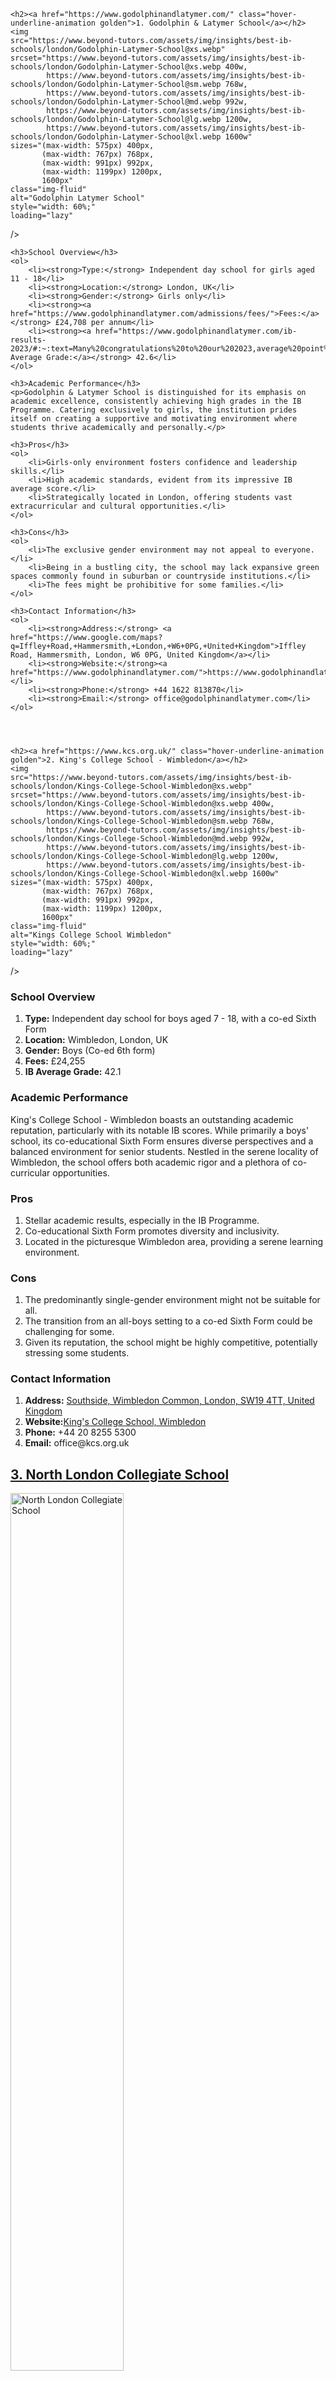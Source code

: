 <div class="container insight_article_style">

    <h2><a href="https://www.godolphinandlatymer.com/" class="hover-underline-animation golden">1. Godolphin & Latymer School</a></h2>
    <img
    src="https://www.beyond-tutors.com/assets/img/insights/best-ib-schools/london/Godolphin-Latymer-School@xs.webp"
    srcset="https://www.beyond-tutors.com/assets/img/insights/best-ib-schools/london/Godolphin-Latymer-School@xs.webp 400w,
            https://www.beyond-tutors.com/assets/img/insights/best-ib-schools/london/Godolphin-Latymer-School@sm.webp 768w,
            https://www.beyond-tutors.com/assets/img/insights/best-ib-schools/london/Godolphin-Latymer-School@md.webp 992w,
            https://www.beyond-tutors.com/assets/img/insights/best-ib-schools/london/Godolphin-Latymer-School@lg.webp 1200w,
            https://www.beyond-tutors.com/assets/img/insights/best-ib-schools/london/Godolphin-Latymer-School@xl.webp 1600w"
    sizes="(max-width: 575px) 400px,
           (max-width: 767px) 768px,
           (max-width: 991px) 992px,
           (max-width: 1199px) 1200px,
           1600px"
    class="img-fluid"
    alt="Godolphin Latymer School"
    style="width: 60%;"
    loading="lazy"
/>


    <h3>School Overview</h3>
    <ol>
        <li><strong>Type:</strong> Independent day school for girls aged 11 - 18</li>
        <li><strong>Location:</strong> London, UK</li>
        <li><strong>Gender:</strong> Girls only</li>
        <li><strong><a href="https://www.godolphinandlatymer.com/admissions/fees/">Fees:</a></strong> £24,708 per annum</li>
        <li><strong><a href="https://www.godolphinandlatymer.com/ib-results-2023/#:~:text=Many%20congratulations%20to%20our%202023,average%20point%20score%20of%2040.7.">IB Average Grade:</a></strong> 42.6</li>
    </ol>
    
    <h3>Academic Performance</h3>
    <p>Godolphin & Latymer School is distinguished for its emphasis on academic excellence, consistently achieving high grades in the IB Programme. Catering exclusively to girls, the institution prides itself on creating a supportive and motivating environment where students thrive academically and personally.</p>
    
    <h3>Pros</h3>
    <ol>
        <li>Girls-only environment fosters confidence and leadership skills.</li>
        <li>High academic standards, evident from its impressive IB average score.</li>
        <li>Strategically located in London, offering students vast extracurricular and cultural opportunities.</li>
    </ol>
    
    <h3>Cons</h3>
    <ol>
        <li>The exclusive gender environment may not appeal to everyone.</li>
        <li>Being in a bustling city, the school may lack expansive green spaces commonly found in suburban or countryside institutions.</li>
        <li>The fees might be prohibitive for some families.</li>
    </ol>
    
    <h3>Contact Information</h3>
    <ol>
        <li><strong>Address:</strong> <a href="https://www.google.com/maps?q=Iffley+Road,+Hammersmith,+London,+W6+0PG,+United+Kingdom">Iffley Road, Hammersmith, London, W6 0PG, United Kingdom</a></li>
        <li><strong>Website:</strong><a href="https://www.godolphinandlatymer.com/">https://www.godolphinandlatymer.com/</a></li>
        <li><strong>Phone:</strong> +44 1622 813870</li>
        <li><strong>Email:</strong> office@godolphinandlatymer.com</li>
    </ol>




    <h2><a href="https://www.kcs.org.uk/" class="hover-underline-animation golden">2. King's College School - Wimbledon</a></h2>
    <img
    src="https://www.beyond-tutors.com/assets/img/insights/best-ib-schools/london/Kings-College-School-Wimbledon@xs.webp"
    srcset="https://www.beyond-tutors.com/assets/img/insights/best-ib-schools/london/Kings-College-School-Wimbledon@xs.webp 400w,
            https://www.beyond-tutors.com/assets/img/insights/best-ib-schools/london/Kings-College-School-Wimbledon@sm.webp 768w,
            https://www.beyond-tutors.com/assets/img/insights/best-ib-schools/london/Kings-College-School-Wimbledon@md.webp 992w,
            https://www.beyond-tutors.com/assets/img/insights/best-ib-schools/london/Kings-College-School-Wimbledon@lg.webp 1200w,
            https://www.beyond-tutors.com/assets/img/insights/best-ib-schools/london/Kings-College-School-Wimbledon@xl.webp 1600w"
    sizes="(max-width: 575px) 400px,
           (max-width: 767px) 768px,
           (max-width: 991px) 992px,
           (max-width: 1199px) 1200px,
           1600px"
    class="img-fluid"
    alt="Kings College School Wimbledon"
    style="width: 60%;"
    loading="lazy"
/>


<h3>School Overview</h3>
<ol>
    <li><strong>Type:</strong> Independent day school for boys aged 7 - 18, with a co-ed Sixth Form</li>
    <li><strong>Location:</strong> Wimbledon, London, UK</li>
    <li><strong>Gender:</strong> Boys (Co-ed 6th form)</li>
    <li><strong><a href="https://www.kcs.org.uk/useful-information/fees"></a>Fees:</strong> £24,255</li>
    <li><strong><a href="https://www.kcs.org.uk/senior-school/news/class-of-2023-celebrate-outstanding-ib-diploma-results"></a>IB Average Grade:</strong> 42.1</li>
</ol>

<h3>Academic Performance</h3>
<p>King's College School - Wimbledon boasts an outstanding academic reputation, particularly with its notable IB scores. While primarily a boys' school, its co-educational Sixth Form ensures diverse perspectives and a balanced environment for senior students. Nestled in the serene locality of Wimbledon, the school offers both academic rigor and a plethora of co-curricular opportunities.</p>

<h3>Pros</h3>
<ol>
    <li>Stellar academic results, especially in the IB Programme.</li>
    <li>Co-educational Sixth Form promotes diversity and inclusivity.</li>
    <li>Located in the picturesque Wimbledon area, providing a serene learning environment.</li>
</ol>

<h3>Cons</h3>
<ol>
    <li>The predominantly single-gender environment might not be suitable for all.</li>
    <li>The transition from an all-boys setting to a co-ed Sixth Form could be challenging for some.</li>
    <li>Given its reputation, the school might be highly competitive, potentially stressing some students.</li>
</ol>

<h3>Contact Information</h3>
<ol>
    <li><strong>Address:</strong> <a href="https://www.google.com/maps?q=Southside,+Wimbledon+Common,+London,+SW19+4TT,+United+Kingdom">Southside, Wimbledon Common, London, SW19 4TT, United Kingdom</a></li>
    <li><strong>Website:</strong><a href="https://www.kcs.org.uk/">King's College School, Wimbledon</a></li>
    <li><strong>Phone:</strong> +44 20 8255 5300</li>
    <li><strong>Email:</strong> office@kcs.org.uk</li>
</ol>





<h2><a href="https://www.nlcs.org.uk/" class="hover-underline-animation golden">3. North London Collegiate School</a></h2>
<img
    src="https://www.beyond-tutors.com/assets/img/insights/best-ib-schools/london/North-London-Collegiate-School@xs.webp"
    srcset="https://www.beyond-tutors.com/assets/img/insights/best-ib-schools/london/North-London-Collegiate-School@xs.webp 400w,
            https://www.beyond-tutors.com/assets/img/insights/best-ib-schools/london/North-London-Collegiate-School@sm.webp 768w,
            https://www.beyond-tutors.com/assets/img/insights/best-ib-schools/london/North-London-Collegiate-School@md.webp 992w,
            https://www.beyond-tutors.com/assets/img/insights/best-ib-schools/london/North-London-Collegiate-School@lg.webp 1200w,
            https://www.beyond-tutors.com/assets/img/insights/best-ib-schools/london/North-London-Collegiate-School@xl.webp 1600w"
    sizes="(max-width: 575px) 400px,
           (max-width: 767px) 768px,
           (max-width: 991px) 992px,
           (max-width: 1199px) 1200px,
           1600px"
    class="img-fluid"
    alt="North London Collegiate School"
    style="width: 60%;"
    loading="lazy"
/>


<h3>School Overview</h3>
<ol>
    <li><strong>Type:</strong> Independent day school for girls aged 4 - 18</li>
    <li><strong>Location:</strong> Edgware, London, UK</li>
    <li><strong>Gender:</strong> Girls only</li>
    <li><strong><a href="https://www.nlcs.org.uk/admissions/fees/">Fees:</a></strong> £23,982</li>
    <li><strong><a href="https://www.nlcs.org.uk/about/results-destinations/#:~:text=We%20are%20delighted%20to%20announce,Diploma%20score%20of%2041.5%20points.">IB Average Grade:</a></strong> 40.7</li>
</ol>

<h3>Academic Performance</h3>
<p>North London Collegiate School, with its illustrious legacy, consistently upholds high academic standards, especially in the IB Programme. This all-girls school is located in Edgware, providing an environment of empowerment and academic excellence. With a rich history and commitment to nurturing young women, the school is a beacon of progressive education and leadership.</p>

<h3>Pros</h3>
<ol>
    <li>Remarkable academic track record with an emphasis on the IB Programme.</li>
    <li>All-girls environment that fosters confidence, empowerment, and leadership.</li>
    <li>Located away from the hustle and bustle of central London, ensuring a tranquil setting for learning.</li>
</ol>

<h3>Cons</h3>
<ol>
    <li>Single-gender education might not be the preference for every family or student.</li>
    <li>Given its academic reputation, the school environment might be highly competitive.</li>
    <li>Edgware location could be less accessible for families residing in central London.</li>
</ol>

<h3>Contact Information</h3>
<ol>
    <li><strong>Address:</strong> <a href="https://www.google.com/maps?q=Canons+Drive,+Edgware,+Middlesex,+HA8+7RJ">Canons Drive, Edgware, Middlesex, HA8 7RJ</a></li>
    <li><strong>Website:</strong><a href="https://www.nlcs.org.uk/">North London Collegiate School</a></li>
    <li><strong>Phone:</strong> 020 8952 0912</li>
    <li><strong>Email:</strong> office@nlcs.org.uk</li>
</ol>

    

<h2><a href="https://www.sevenoaksschool.org/" class="hover-underline-animation golden">4. Sevenoaks School</a></h2>
<img
    src="https://www.beyond-tutors.com/assets/img/insights/best-ib-schools/london/Sevenoaks-School@xs.webp"
    srcset="https://www.beyond-tutors.com/assets/img/insights/best-ib-schools/london/Sevenoaks-School@xs.webp 400w,
            https://www.beyond-tutors.com/assets/img/insights/best-ib-schools/london/Sevenoaks-School@sm.webp 768w,
            https://www.beyond-tutors.com/assets/img/insights/best-ib-schools/london/Sevenoaks-School@md.webp 992w,
            https://www.beyond-tutors.com/assets/img/insights/best-ib-schools/london/Sevenoaks-School@lg.webp 1200w,
            https://www.beyond-tutors.com/assets/img/insights/best-ib-schools/london/Sevenoaks-School@xl.webp 1600w"
    sizes="(max-width: 575px) 400px,
           (max-width: 767px) 768px,
           (max-width: 991px) 992px,
           (max-width: 1199px) 1200px,
           1600px"
    class="img-fluid"
    alt="Sevenoaks School"
    style="width: 60%;"
    loading="lazy"
/>


<h3>School Overview</h3>
<ol>
    <li><strong>Type:</strong> Independent school for students aged 11 - 18, both day and boarding</li>
    <li><strong>Location:</strong> Sevenoaks, Kent (Near London), UK</li>
    <li><strong>Gender:</strong> Co-ed</li>
    <li><strong><a href="https://www.sevenoaksschool.org/admissions/fees/overview/">Fees:</a></strong> £33,078 (Day), £50,757 (Boarding)</li>
    <li><strong><a href="https://www.sevenoaksschool.org/ib-results-2023/#:~:text=Together%2C%20our%20students%20achieved%20an,earning%2042%20points%20or%20more.">IB Average Grade:</a></strong> 40.3</li>
</ol>

<h3>Academic Performance</h3>
<p>Sevenoaks School, situated in the picturesque town of Sevenoaks in Kent, is renowned for its commitment to the IB Programme and its dedication to fostering a holistic learning environment. With both day and boarding options available, it offers flexibility to meet diverse family needs while ensuring a high standard of education.</p>

<h3>Pros</h3>
<ol>
    <li>Offers both day and boarding options, catering to a wide range of students' needs.</li>
    <li>High IB grade average showcases the school's commitment to academic excellence.</li>
    <li>Its location in Sevenoaks provides a serene learning environment away from the city's bustle.</li>
</ol>

<h3>Cons</h3>
<ol>
    <li>Higher fee structure might not be affordable for every family.</li>
    <li>The boarding environment might not be suitable for every student.</li>
    <li>Being situated in Kent, it might be a commute for those residing in central London.</li>
</ol>

<h3>Contact Information</h3>
<ol>
    <li><strong>Address:</strong> <a href="https://www.google.com/maps?q=Sevenoaks,+Kent,+TN13+1HU">Sevenoaks, Kent, TN13 1HU</a></li>
    <li><strong>Website:</strong> <a href="https://www.sevenoaksschool.org/">Sevenoaks School</a></li>
    <li><strong>Phone:</strong> +44 (0)1732 455133</li>
    <li><strong>Email:</strong> admin@sevenoaksschool.org</li>
</ol>




<h2><a href="https://www.whitgift.co.uk/" class="hover-underline-animation golden">5. Whitgift School</a></h2>
<img
    src="https://www.beyond-tutors.com/assets/img/insights/best-ib-schools/london/Whitgift-School@xs.webp"
    srcset="https://www.beyond-tutors.com/assets/img/insights/best-ib-schools/london/Whitgift-School@xs.webp 400w,
            https://www.beyond-tutors.com/assets/img/insights/best-ib-schools/london/Whitgift-School@sm.webp 768w,
            https://www.beyond-tutors.com/assets/img/insights/best-ib-schools/london/Whitgift-School@md.webp 992w,
            https://www.beyond-tutors.com/assets/img/insights/best-ib-schools/london/Whitgift-School@lg.webp 1200w,
            https://www.beyond-tutors.com/assets/img/insights/best-ib-schools/london/Whitgift-School@xl.webp 1600w"
    sizes="(max-width: 575px) 400px,
           (max-width: 767px) 768px,
           (max-width: 991px) 992px,
           (max-width: 1199px) 1200px,
           1600px"
    class="img-fluid"
    alt="Whitgift School"
    style="width: 60%;"
    loading="lazy"
/>


<h3>School Overview</h3>
<ol>
    <li><strong>Type:</strong> Independent school for boys aged 10 - 18, both day and boarding</li>
    <li><strong>Location:</strong> Croydon, London, UK</li>
    <li><strong>Gender:</strong> Boys only</li>
    <li><strong><a href="https://www.whitgift.co.uk/admissions/fees">Fees:</a></strong> £24,462 (Day), £47,991 (Boarding)</li>
    <li><strong><a href="https://www.whitgift.co.uk/academic/exam-results">IB Average Grade:</a></strong> 40.2</li>
</ol>

<h3>Academic Performance</h3>
<p>Whitgift School, located in Croydon, London, stands out as a leading educational institution dedicated to boys' education. Renowned for its excellent academic achievements, especially in the IB Programme, the school offers both day and boarding facilities to cater to a variety of student needs.</p>

<h3>Pros</h3>
<ol>
    <li>Offers specialized education tailored to boys, focusing on their unique learning needs.</li>
    <li>High IB grade average reflects the rigorous academic standards maintained by the school.</li>
    <li>Boarding facility provides an immersive learning environment for students from diverse backgrounds.</li>
</ol>

<h3>Cons</h3>
<ol>
    <li>Being an all-boys school, it may not cater to families seeking co-educational environments.</li>
    <li>Boarding environment might not be the best fit for every student.</li>
    <li>The school's location in Croydon may require a longer commute for some students.</li>
</ol>

<h3>Contact Information</h3>
<ol>
    <li><strong>Address:</strong> <a href="https://www.google.com/maps?q=Whitgift+School,+Haling+Park+Road,+South+Croydon,+Surrey,+CR2+6YT">Whitgift School, Haling Park Road, South Croydon, Surrey, CR2 6YT</a></li>
    <li><strong>Website:</strong> <a href="https://www.whitgift.co.uk/">Whitgift School</a></li>
    <li><strong>Phone:</strong> +44 (0) 208 688 9222</li>
    <li><strong>Email:</strong> wavpa@whitgift.co.uk</li>
</ol>



<h2><a href="https://www.marymountlondon.com/" class="hover-underline-animation golden">6. Marymount International School London</a></h2>
<img
    src="https://www.beyond-tutors.com/assets/img/insights/best-ib-schools/london/Marymount-International-School-London@xs.webp"
    srcset="https://www.beyond-tutors.com/assets/img/insights/best-ib-schools/london/Marymount-International-School-London@xs.webp 400w,
            https://www.beyond-tutors.com/assets/img/insights/best-ib-schools/london/Marymount-International-School-London@sm.webp 768w,
            https://www.beyond-tutors.com/assets/img/insights/best-ib-schools/london/Marymount-International-School-London@md.webp 992w,
            https://www.beyond-tutors.com/assets/img/insights/best-ib-schools/london/Marymount-International-School-London@lg.webp 1200w,
            https://www.beyond-tutors.com/assets/img/insights/best-ib-schools/london/Marymount-International-School-London@xl.webp 1600w"
    sizes="(max-width: 575px) 400px,
           (max-width: 767px) 768px,
           (max-width: 991px) 992px,
           (max-width: 1199px) 1200px,
           1600px"
    class="img-fluid"
    alt="Marymount International School London"
    style="width: 60%;"
    loading="lazy"
/>


<h3>School Overview</h3>
<ol>
    <li><strong>Type:</strong> Independent school for girls aged 11 - 18, both day and boarding</li>
    <li><strong>Location:</strong> Kingston upon Thames, London, UK</li>
    <li><strong>Gender:</strong> Girls only</li>
    <li><strong><a href="https://www.marymountlondon.com/fees/">Fees:</a></strong> £25,320 (Day), £48,760 (Boarding)</li>
    <li><strong><a href="https://www.marymountlondon.com/statistics/#:~:text=Average%20score%3A%2036%20points&text=Globally%2C%20this%20score%20is%20generally,taking%20the%20IB%20Diploma%20exam.">IB Average Grade:</a></strong> 36.7</li>
</ol>

<h3>Academic Performance</h3>
<p>Marymount International School London, nestled in Kingston upon Thames, is known for its emphasis on empowering young women through holistic education. Catering exclusively to girls, the school has a rich legacy of providing an environment that fosters academic excellence, especially in the IB Programme, while emphasizing personal growth and development.</p>

<h3>Pros</h3>
<ol>
    <li>Specialized education for girls, aiming at nurturing confident and empowered young women.</li>
    <li>Offers both day and boarding options to accommodate a range of student needs.</li>
    <li>A multicultural environment that nurtures global awareness and international mindedness.</li>
</ol>

<h3>Cons</h3>
<ol>
    <li>Being a girls-only school, it may not cater to families seeking co-educational experiences.</li>
    <li>The school's emphasis on holistic development might not resonate with those seeking a solely academic focus.</li>
    <li>Boarding might not be a suitable choice for every student.</li>
</ol>

<h3>Contact Information</h3>
<ol>
    <li><strong>Address:</strong> <a href="https://www.google.com/maps?q=George+Rd,+Surrey+KT2+7PE,+United+Kingdom">George Rd, Surrey KT2 7PE, United Kingdom</a></li>
    <li><strong>Website:</strong> <a href="https://www.marymountlondon.com/">Marymount International School London</a></li>
    <li><strong>Phone:</strong> +442089490571</li>
    <li><strong>Email:</strong> reception@marymountlondon.com</li>
</ol>





<h2><a href="https://www.southbank.org/" class="hover-underline-animation golden">7. Southbank International School - Westminster</a></h2>
<img
    src="https://www.beyond-tutors.com/assets/img/insights/best-ib-schools/london/Southbank-International-School-Westminster@xs.webp"
    srcset="https://www.beyond-tutors.com/assets/img/insights/best-ib-schools/london/Southbank-International-School-Westminster@xs.webp 400w,
            https://www.beyond-tutors.com/assets/img/insights/best-ib-schools/london/Southbank-International-School-Westminster@sm.webp 768w,
            https://www.beyond-tutors.com/assets/img/insights/best-ib-schools/london/Southbank-International-School-Westminster@md.webp 992w,
            https://www.beyond-tutors.com/assets/img/insights/best-ib-schools/london/Southbank-International-School-Westminster@lg.webp 1200w,
            https://www.beyond-tutors.com/assets/img/insights/best-ib-schools/london/Southbank-International-School-Westminster@xl.webp 1600w"
    sizes="(max-width: 575px) 400px,
           (max-width: 767px) 768px,
           (max-width: 991px) 992px,
           (max-width: 1199px) 1200px,
           1600px"
    class="img-fluid"
    alt="Southbank International School Westminster"
    style="width: 60%;"
    loading="lazy"
/>



<h3>School Overview</h3>
<ol>
    <li><strong>Type:</strong> Independent day school for students aged 3 - 18</li>
    <li><strong>Location:</strong> Westminster, London, UK</li>
    <li><strong>Gender:</strong> Co-ed</li>
    <li><strong><a href="https://www.southbank.org/fees/"></a>Fees:</strong> £30,555 (Day school, no boarding fees)</li>
    <li><strong><a href="https://www.southbank.org/academic-excellence/">IB Average Grade:</a></strong> 36.0</li>
</ol>

<h3>Academic Performance</h3>
<p>Southbank International School, positioned in the heart of Westminster, is dedicated to nurturing intellectual curiosity, critical thinking, and global awareness among its students. Offering the International Baccalaureate (IB) Diploma Programme, the school emphasizes a comprehensive education that prepares students for the rapidly evolving global landscape. With its central London location, students also benefit from the vibrant cultural experiences the city offers.</p>

<h3>Pros</h3>
<ol>
    <li>Centrally located, providing students with unparalleled access to London's cultural and educational resources.</li>
    <li>Offers the renowned IB Diploma Programme, emphasizing a global perspective.</li>
    <li>Embraces a multicultural environment, fostering diversity and inclusion.</li>
</ol>

<h3>Cons</h3>
<ol>
    <li>The bustling city location might be overwhelming for some students.</li>
    <li>Higher fees compared to some other institutions might be a concern for certain families.</li>
    <li>The urban setting might not provide the traditional campus feel some families might be looking for.</li>
</ol>

<h3>Contact Information</h3>
<ol>
    <li><strong>Address:</strong> <a href="https://www.google.com/maps?q=17+Conway+Street+site,+W1T+6BN+and+our+new+Cleveland+Street+site,+NW1+3AU">17 Conway Street site, W1T 6BN and our new Cleveland Street site, NW1 3AU</a></li>
    <li><strong>Website:</strong> <a href="https://www.southbank.org/">Southbank International School</a></li>
    <li><strong>Phone:</strong> +44 (0)20 7243 3803</li>
    <li><strong>Email:</strong> admissions@southbank.org</li>
</ol>




<h2><a href="https://www.isllondon.org/" class="hover-underline-animation golden">8. International School of London, London</a></h2>
<img
    src="https://www.beyond-tutors.com/assets/img/insights/best-ib-schools/london/International-School-of-London@xs.webp"
    srcset="https://www.beyond-tutors.com/assets/img/insights/best-ib-schools/london/International-School-of-London@xs.webp 400w,
            https://www.beyond-tutors.com/assets/img/insights/best-ib-schools/london/International-School-of-London@sm.webp 768w,
            https://www.beyond-tutors.com/assets/img/insights/best-ib-schools/london/International-School-of-London@md.webp 992w,
            https://www.beyond-tutors.com/assets/img/insights/best-ib-schools/london/International-School-of-London@lg.webp 1200w,
            https://www.beyond-tutors.com/assets/img/insights/best-ib-schools/london/International-School-of-London@xl.webp 1600w"
    sizes="(max-width: 575px) 400px,
           (max-width: 767px) 768px,
           (max-width: 991px) 992px,
           (max-width: 1199px) 1200px,
           1600px"
    class="img-fluid"
    alt="International School of London"
    style="width: 60%;"
    loading="lazy"
/>


<h3>School Overview</h3>
<ol>
    <li><strong>Type:</strong> Independent day school for students aged 3 - 18</li>
    <li><strong>Location:</strong> Chiswick, London, UK</li>
    <li><strong>Gender:</strong> Co-ed</li>
    <li><strong><a href="https://www.icschool.co.uk/admissions/school-fees">Fees:</a></strong> £28,500 (Day school, no boarding fees)</li>
    <li><strong><a href="https://www.isllondon.org/diploma">IB Average Grade:</a></strong> 34.0</li>
</ol>

<h3>Academic Performance</h3>
<p>The International School of London (ISL) in Chiswick prides itself on delivering a well-rounded education through the International Baccalaureate (IB) Diploma Programme. With a focus on intellectual curiosity, critical thinking, and global awareness, ISL ensures that students are ready to become active participants in our interconnected world. The school's ethos champions the development of global-minded individuals who are ready to make a positive difference.</p>

<h3>Pros</h3>
<ol>
    <li>Strong commitment to the IB Diploma Programme, emphasizing holistic education.</li>
    <li>Located in the picturesque Chiswick area, providing a serene learning environment.</li>
    <li>Promotes global understanding, encouraging students to embrace diverse perspectives.</li>
</ol>

<h3>Cons</h3>
<ol>
    <li>The IB curriculum might be demanding for some students, especially those unfamiliar with it.</li>
    <li>High fees can be a limiting factor for some families.</li>
    <li>Being solely a day school, it might not cater to families looking for boarding facilities.</li>
</ol>

<h3>Contact Information</h3>
<ol>
    <li><strong>Address:</strong> <a href="https://www.google.com/maps?q=15+Gunnersbury+Avenue,+London,+W5+3XD">15 Gunnersbury Avenue, London, W5 3XD</a></li>
    <li><strong>Website:</strong> <a href="https://www.isllondon.org/">International School of London</a></li>
    <li><strong>Phone:</strong> +44 (0)208 992 5823</li>
    <li><strong>Email:</strong> mail@isllondon.org</li>
</ol>


<h2><a href="https://www.fulham.school/" class="hover-underline-animation golden">9. Fulham School</a></h2>
<img
    src="https://www.beyond-tutors.com/assets/img/insights/best-ib-schools/london/Fulham-School@xs.webp"
    srcset="https://www.beyond-tutors.com/assets/img/insights/best-ib-schools/london/Fulham-School@xs.webp 400w,
            https://www.beyond-tutors.com/assets/img/insights/best-ib-schools/london/Fulham-School@sm.webp 768w,
            https://www.beyond-tutors.com/assets/img/insights/best-ib-schools/london/Fulham-School@md.webp 992w,
            https://www.beyond-tutors.com/assets/img/insights/best-ib-schools/london/Fulham-School@lg.webp 1200w,
            https://www.beyond-tutors.com/assets/img/insights/best-ib-schools/london/Fulham-School@xl.webp 1600w"
    sizes="(max-width: 575px) 400px,
           (max-width: 767px) 768px,
           (max-width: 991px) 992px,
           (max-width: 1199px) 1200px,
           1600px"
    class="img-fluid"
    alt="Fulham School"
    style="width: 60%;"
    loading="lazy"
/>


<h3>School Overview</h3>
<ol>
    <li><strong>Type:</strong> Independent day school for students aged 4 - 18</li>
    <li><strong>Location:</strong> Fulham, London, UK</li>
    <li><strong>Gender:</strong> Co-ed</li>
    <li><strong><a href="https://www.fulham.school/admissions/fees">Fees:</a></strong> £22,000 (Day school, no boarding fees)</li>
    <li><strong><a href="https://fulhamboysschool.org/curriculum/exam-results/">IB Average Grade:</a></strong> [To be researched]</li>
</ol>

<h3>Academic Performance</h3>
<p>Located in the heart of Fulham, the Fulham School is dedicated to providing a nurturing and challenging academic environment. Offering the esteemed IB Diploma Programme, the school is committed to the holistic development of students, emphasizing both intellectual and personal growth. With a keen focus on fostering intellectual curiosity, critical thinking, and global awareness, Fulham School prepares its students to be informed and compassionate leaders of tomorrow.</p>

<h3>Pros</h3>
<ol>
    <li>Central location in Fulham offers ease of accessibility and cultural exposure.</li>
    <li>Strong focus on a balanced curriculum that caters to individual student needs.</li>
    <li>Emphasizes holistic student development beyond just academics.</li>
</ol>

<h3>Cons</h3>
<ol>
    <li>Being situated in the city might mean limited outdoor spaces compared to suburban schools.</li>
    <li>IB Diploma Programme can be rigorous and demanding for some students.</li>
    <li>Being solely a day school, it may not be suitable for families looking for boarding options.</li>
</ol>

<h3>Contact Information</h3>
<ol>
    <li><strong>Address:</strong> <a href="https://www.google.com/maps?q=1-3+Chesilton+Road,+London,+SW6+5AA">1-3 Chesilton Road, London, SW6 5AA</a></li>
    <li><strong>Website:</strong> <a href="https://www.fulham.school/">Fulham School</a></li>
    <li><strong>Phone:</strong> +44 20 8154 6751</li>
</ol>




<h2><a href="https://www.tasisengland.org/" class="hover-underline-animation golden">10. TASIS The American School in England</a></h2>

<img
    src="https://www.beyond-tutors.com/assets/img/insights/best-ib-schools/london/TASIS-The-American-School-in-England@xs.webp"
    srcset="https://www.beyond-tutors.com/assets/img/insights/best-ib-schools/london/TASIS-The-American-School-in-England@xs.webp 400w,
            https://www.beyond-tutors.com/assets/img/insights/best-ib-schools/london/TASIS-The-American-School-in-England@sm.webp 768w,
            https://www.beyond-tutors.com/assets/img/insights/best-ib-schools/london/TASIS-The-American-School-in-England@md.webp 992w,
            https://www.beyond-tutors.com/assets/img/insights/best-ib-schools/london/TASIS-The-American-School-in-England@lg.webp 1200w,
            https://www.beyond-tutors.com/assets/img/insights/best-ib-schools/london/TASIS-The-American-School-in-England@xl.webp 1600w"
    sizes="(max-width: 575px) 400px,
           (max-width: 767px) 768px,
           (max-width: 991px) 992px,
           (max-width: 1199px) 1200px,
           1600px"
    class="img-fluid"
    alt="TASIS The American School in England"
    style="width: 60%;"
    loading="lazy"
/>


<h3>School Overview</h3>
<ol>
    <li><strong>Type:</strong> Independent school for students aged 3 - 18, both day and boarding</li>
    <li><strong>Location:</strong> Thorpe, Surrey (Near London), UK</li>
    <li><strong>Gender:</strong> Co-ed</li>
    <li><strong>Termly Fees:</strong> £29,750 (Day), £47,300 (Boarding)</li>
    <li><strong>IB Average Grade:</strong> [To be researched]</li>
</ol>

<h3>Academic Performance</h3>
<p>TASIS The American School in England, nestled in the serene landscapes of Surrey near London, combines the best of American and international education standards. With its commitment to the IB Diploma Programme, the school prioritizes a globally-informed curriculum that challenges students to become world citizens. Renowned for its rich history and a diverse student body, TASIS creates an environment where cultural understanding and academic excellence go hand in hand.</p>

<h3>Pros</h3>
<ol>
    <li>Offers both American and IB curricula, providing a comprehensive education.</li>
    <li>Beautiful campus in Surrey offers students a conducive learning environment.</li>
    <li>Diverse student body enriches the learning experience through cultural exchange.</li>
</ol>

<h3>Cons</h3>
<ol>
    <li>The location, while scenic, might be less accessible for some families living in central London.</li>
    <li>Being a school that caters to both day and boarding students, there might be differences in experiences.</li>
    <li>Blending multiple curricula can sometimes be challenging for students to navigate.</li>
</ol>

<h3>Contact Information</h3>
<ol>
    <li><strong>Address:</strong> <a href="https://www.google.com/maps?q=Coldharbour+Lane,+Thorpe,+Surrey,+TW20+8TE,+England">Coldharbour Lane, Thorpe, Surrey, TW20 8TE, England</a></li>
    <li><strong>Website:</strong> <a href="https://www.tasisengland.org/">TASIS The American School in England</a></li>
    <li><strong>Phone:</strong> +44 1932 565 252</li>
</ol>




<h2><a href="https://www.acs-schools.com/hillingdon" class="hover-underline-animation golden">11. ACS Hillingdon International School</a></h2>
<img
    src="https://www.beyond-tutors.com/assets/img/insights/best-ib-schools/london/ACS-Hillingdon-International-School@xs.webp"
    srcset="https://www.beyond-tutors.com/assets/img/insights/best-ib-schools/london/ACS-Hillingdon-International-School@xs.webp 400w,
            https://www.beyond-tutors.com/assets/img/insights/best-ib-schools/london/ACS-Hillingdon-International-School@sm.webp 768w,
            https://www.beyond-tutors.com/assets/img/insights/best-ib-schools/london/ACS-Hillingdon-International-School@md.webp 992w,
            https://www.beyond-tutors.com/assets/img/insights/best-ib-schools/london/ACS-Hillingdon-International-School@lg.webp 1200w,
            https://www.beyond-tutors.com/assets/img/insights/best-ib-schools/london/ACS-Hillingdon-International-School@xl.webp 1600w"
    sizes="(max-width: 575px) 400px,
           (max-width: 767px) 768px,
           (max-width: 991px) 992px,
           (max-width: 1199px) 1200px,
           1600px"
    class="img-fluid"
    alt="ACS Hillingdon International School"
    style="width: 60%;"
    loading="lazy"
/>

<h3>School Overview</h3>
<ol>
    <li><strong>Type:</strong> Day</li>
    <li><strong>Location:</strong> Hillingdon Court, 108 Vine Lane, Hillingdon, UB10 0BE</li>
    <li><strong>Gender:</strong> Coeducational</li>
    <li><strong><a href="https://www.acs-schools.com/hillingdon/admissions/fees">Fees:</a></strong> £5,845 to £13,405 per term</li>
    <li><strong><a href="https://www.acs-schools.com/hillingdon/acs-hillingdon-student-achieves-top-score-ib-results">IB Average Grade:</a></strong> 36.0</li>
</ol>

<h3>Academic Performance</h3>
<p>ACS Hillingdon International School offers a comprehensive educational program for students, creating a diverse and inclusive environment that fosters holistic development. The school boasts of its commitment to academic excellence, with a focus on preparing students for global challenges.</p>

<h3>Pros</h3>
<ol>
    <li>Strategic location in Hillingdon, providing easy access for local and international families.</li>
    <li>Diverse student body fostering a multicultural and inclusive environment.</li>
    <li>Flexible fee structure catering to a range of families.</li>
</ol>

<h3>Cons</h3>
<ol>
    <li>Being a day-only school, boarding options are not available for international students.</li>
    <li>While fees are flexible, they may still be on the higher side for some families.</li>
</ol>

<h3>Contact Information</h3>
<ol>
    <li><strong>Address:</strong> <a href="https://www.google.com/maps?q=Hillingdon+Court,+108+Vine+Lane,+Hillingdon,+UB10+0BE">Hillingdon Court, 108 Vine Lane, Hillingdon, UB10 0BE</a></li>
    <li><strong>Website:</strong> <a href="https://www.acs-schools.com/hillingdon">ACS Hillingdon International School</a></li>
    <li><strong>Phone:</strong> +44 (0)1895 259771</li>
    <li><strong>Email:</strong> <a href="mailto:enquiriesHillingdon@acs-schools.com">enquiriesHillingdon@acs-schools.com</a></li>
</ol>





<h2><a href="https://www.dwightlondon.org" class="hover-underline-animation golden">12. Dwight School London</a></h2>
<img
    src="https://www.beyond-tutors.com/assets/img/insights/best-ib-schools/london/Dwight-School-London@xs.webp"
    srcset="https://www.beyond-tutors.com/assets/img/insights/best-ib-schools/london/Dwight-School-London@xs.webp 400w,
            https://www.beyond-tutors.com/assets/img/insights/best-ib-schools/london/Dwight-School-London@sm.webp 768w,
            https://www.beyond-tutors.com/assets/img/insights/best-ib-schools/london/Dwight-School-London@md.webp 992w,
            https://www.beyond-tutors.com/assets/img/insights/best-ib-schools/london/Dwight-School-London@lg.webp 1200w,
            https://www.beyond-tutors.com/assets/img/insights/best-ib-schools/london/Dwight-School-London@xl.webp 1600w"
    sizes="(max-width: 575px) 400px,
           (max-width: 767px) 768px,
           (max-width: 991px) 992px,
           (max-width: 1199px) 1200px,
           1600px"
    class="img-fluid"
    alt="Dwight School London"
    style="width: 60%;"
    loading="lazy"
/>

<h3>School Overview</h3>
<ol>
    <li><strong>Type:</strong> Day</li>
    <li><strong>Location:</strong> 6 Friern Barnet Lane, Barnet, N11 3LX</li>
    <li><strong>Gender:</strong> Coeducational</li>
    <li><strong><a href="https://www.dwightlondon.org/admissions/tuition-fees">Fees:</a></strong> £1,388 to £9,100 per term</li>
    <li><strong><a href="https://www.dwightlondon.org/dwight-difference/graduate-destinations">IB Average Grade:</a></strong> 36.0</li>
</ol>

<h3>Academic Performance</h3>
<p>Dwight School London is a leading 2 to 18 international school in the UK, providing an inclusive and enriching educational experience for its students. Committed to the International Baccalaureate curriculum, Dwight ensures a well-rounded education that caters to every student's individual needs. With sister schools in various global locations and an online platform, Dwight boasts of a truly international ethos.</p>

<h3>Pros</h3>
<ol>
    <li>Complete International Baccalaureate curriculum for comprehensive education.</li>
    <li>Global presence with sister schools in Manhattan, Dubai, China, South Korea, and an online school.</li>
    <li>Small class sizes for focused learning and personal attention.</li>
</ol>

<h3>Cons</h3>
<ol>
    <li>Open enrolment might not be preferable for those seeking selective schools.</li>
    <li>Being a day-only school, international students might need alternative boarding options.</li>
</ol>

<h3>Contact Information</h3>
<ol>
    <li><strong>Address:</strong> <a href="https://www.google.com/maps?q=6+Friern+Barnet+Lane,+Barnet,+N11+3LX">6 Friern Barnet Lane, Barnet, N11 3LX</a></li>
    <li><strong>Website:</strong> <a href="https://www.dwightlondon.org">Dwight School London</a></li>
    <li><strong>Phone:</strong> +44 (0)20 8920 0600</li>
    <li><strong>Email:</strong> <a href="mailto:usoffice@dwightlondon.org">usoffice@dwightlondon.org</a></li>
</ol>





<h2><a href="https://halcyonschool.com/" class="hover-underline-animation golden">13. Halcyon London International School</a></h2>
<img
    src="https://www.beyond-tutors.com/assets/img/insights/best-ib-schools/london/Halcyon-London-International-School@xs.webp"
    srcset="https://www.beyond-tutors.com/assets/img/insights/best-ib-schools/london/Halcyon-London-International-School@xs.webp 400w,
            https://www.beyond-tutors.com/assets/img/insights/best-ib-schools/london/Halcyon-London-International-School@sm.webp 768w,
            https://www.beyond-tutors.com/assets/img/insights/best-ib-schools/london/Halcyon-London-International-School@md.webp 992w,
            https://www.beyond-tutors.com/assets/img/insights/best-ib-schools/london/Halcyon-London-International-School@lg.webp 1200w,
            https://www.beyond-tutors.com/assets/img/insights/best-ib-schools/london/Halcyon-London-International-School@xl.webp 1600w"
    sizes="(max-width: 575px) 400px,
           (max-width: 767px) 768px,
           (max-width: 991px) 992px,
           (max-width: 1199px) 1200px,
           1600px"
    class="img-fluid"
    alt="Halcyon London International School"
    style="width: 60%;"
    loading="lazy"
/>


<h3>School Overview</h3>
<ol>
    <li><strong>Type:</strong> Day</li>
    <li><strong>Location:</strong> 33 Seymour Place, London W1H 5AU</li>
    <li><strong>Gender:</strong> Coeducational</li>
    <li><strong><a href="https://halcyonschool.com/admissions/fees/">Fees:</a></strong> £30,654 per annum</li>
    <li><strong><a href="https://halcyonschool.com/universities/">IB Average Grade:</a></strong> 35.0</li>
</ol>

<h3>Academic Performance</h3>
<p>Halcyon London International School provides an environment of excellence in learning with a progressive approach. This modern school has an emphasis on international-mindedness, fostering a diverse and inclusive community of learners. The school's commitment to using innovative approaches to teaching and learning ensures students are well-prepared for the challenges of the 21st century.</p>

<h3>Pros</h3>
<ol>
    <li>Forward-thinking approach to education.</li>
    <li>Diverse student body representing numerous nationalities.</li>
    <li>Central London location offering numerous opportunities for enrichment outside the classroom.</li>
</ol>

<h3>Cons</h3>
<ol>
    <li>Fees may be on the higher side for some families.</li>
    <li>Limited sports facilities due to central London location.</li>
    <li>Being a day-only school, international students might need alternative boarding options.</li>
</ol>

<h3>Contact Information</h3>
<ol>
    <li><strong>Address:</strong> <a href="https://www.google.com/maps?q=33+Seymour+Place,+London+W1H+5AU">33 Seymour Place, London W1H 5AU</a></li>
    <li><strong>Website:</strong> <a href="https://halcyonschool.com/">Halcyon London International School</a></li>
    <li><strong>Phone:</strong> +44 (0)20 7258 1169</li>
    <li><strong>Email:</strong> <a href="mailto:join@halcyonschool.com">join@halcyonschool.com</a></li>
</ol>



<h2><a href="https://www.southbank.org/hampstead/" class="hover-underline-animation golden">14. Southbank International School - Hampstead</a></h2>
<img
    src="https://www.beyond-tutors.com/assets/img/insights/best-ib-schools/london/Southbank-International-School-Hampstead@xs.webp"
    srcset="https://www.beyond-tutors.com/assets/img/insights/best-ib-schools/london/Southbank-International-School-Hampstead@xs.webp 400w,
            https://www.beyond-tutors.com/assets/img/insights/best-ib-schools/london/Southbank-International-School-Hampstead@sm.webp 768w,
            https://www.beyond-tutors.com/assets/img/insights/best-ib-schools/london/Southbank-International-School-Hampstead@md.webp 992w,
            https://www.beyond-tutors.com/assets/img/insights/best-ib-schools/london/Southbank-International-School-Hampstead@lg.webp 1200w,
            https://www.beyond-tutors.com/assets/img/insights/best-ib-schools/london/Southbank-International-School-Hampstead@xl.webp 1600w"
    sizes="(max-width: 575px) 400px,
           (max-width: 767px) 768px,
           (max-width: 991px) 992px,
           (max-width: 1199px) 1200px,
           1600px"
    class="img-fluid"
    alt="Southbank International School Hampstead"
    style="width: 60%;"
    loading="lazy"
/>


<h3>School Overview</h3>
<ol>
    <li><strong>Type:</strong> Day</li>
    <li><strong>Location:</strong> 16 Netherhall Gardens, Hampstead, London NW3 5TH</li>
    <li><strong>Gender:</strong> Coeducational</li>
    <li><strong><a href="https://www.southbank.org/fees/">Fees:</a></strong> £6,410 to £9,700 per term</li>
    <li><strong><a href="https://www.southbank.org/academic-excellence/">IB Average Grade:</a></strong> 36.0</li>
</ol>

<h3>Academic Performance</h3>
<p>Southbank International School in Hampstead is a reputable institution known for its world-class education and diverse student community. With its focus on an international curriculum, students are equipped with a global perspective, fostering understanding and appreciation of different cultures and backgrounds.</p>

<h3>Pros</h3>
<ol>
    <li>Diverse and multicultural student body.</li>
    <li>Located in the heart of Hampstead, offering a vibrant and enriching environment.</li>
    <li>Focus on holistic education, nurturing both academic and personal development.</li>
</ol>

<h3>Cons</h3>
<ol>
    <li>Fees might be considered steep for some families.</li>
    <li>Being a day school, it may not be suitable for students seeking boarding facilities.</li>
    <li>The school's emphasis on an international curriculum might not resonate with those seeking a traditional British education.</li>
</ol>

<h3>Contact Information</h3>
<ol>
    <li><strong>Address:</strong> <a href="https://www.google.com/maps?q=16+Netherhall+Gardens,+Hampstead,+London+NW3+5TH">16 Netherhall Gardens, Hampstead, London NW3 5TH</a></li>
    <li><strong>Website:</strong> <a href="https://www.southbank.org/hampstead/">Southbank International School - Hampstead</a></li>
    <li><strong>Phone:</strong> +44 (0)20 7431 1200</li>
    <li><strong>Email:</strong> <a href="mailto:Hampstead@southbank.org">Hampstead@southbank.org</a></li>
</ol>




<h2><a href="http://www.collingham.co.uk/" class="hover-underline-animation golden">15. Collingham Independent College</a></h2>

<h3>School Overview</h3>
<ol>
    <li><strong>Type:</strong> Day</li>
    <li><strong>Location:</strong> 23 Collingham Gardens, London, SW5 0HL</li>
    <li><strong>Gender:</strong> Coeducational</li>
    <li><strong><a href="https://www.collingham.co.uk/fees-and-admissions-policy.aspx">Fees:</a></strong> £1,800 to £9,010 per term</li>
    <li><strong>IB Average Grade:</strong> 34.0</li>
</ol>

<h3>Academic Performance</h3>
<p>Collingham Independent College in London offers a vibrant and dynamic environment that encourages academic excellence and personal growth. Its diverse curriculum and dedicated staff are committed to ensuring every student achieves their full potential.</p>

<h3>Pros</h3>
<ol>
    <li>Located in a prime area of London, providing students with a stimulating environment.</li>
    <li>Offers a broad and balanced curriculum tailored to meet individual needs.</li>
    <li>Dedicated faculty who foster an environment of academic rigor and support.</li>
</ol>

<h3>Cons</h3>
<ol>
    <li>Being a day school, it may not cater to students looking for boarding facilities.</li>
    <li>Fees can be a consideration for some families given the range.</li>
    <li>The school may not provide the same breadth of extracurricular activities as larger institutions.</li>
</ol>

<h3>Contact Information</h3>
<ol>
    <li><strong>Address:</strong> <a href="https://www.google.com/maps?q=23+Collingham+Gardens,+London,+SW5+0HL">23 Collingham Gardens, London, SW5 0HL</a></li>
    <li><strong>Website:</strong> <a href="http://www.collingham.co.uk/">Collingham Independent College</a></li>
    <li><strong>Phone:</strong> +44 (0)20 7244 7414</li>
    <li><strong>Email:</strong> <a href="mailto:london@collingham.co.uk">london@collingham.co.uk</a></li>
</ol>


<h2><a href="https://www.dldcollege.co.uk" class="hover-underline-animation golden">16. DLD College London</a></h2>
<img
    src="https://www.beyond-tutors.com/assets/img/insights/best-ib-schools/london/DLD-College-London@xs.webp"
    srcset="https://www.beyond-tutors.com/assets/img/insights/best-ib-schools/london/DLD-College-London@xs.webp 400w,
            https://www.beyond-tutors.com/assets/img/insights/best-ib-schools/london/DLD-College-London@sm.webp 768w,
            https://www.beyond-tutors.com/assets/img/insights/best-ib-schools/london/DLD-College-London@md.webp 992w,
            https://www.beyond-tutors.com/assets/img/insights/best-ib-schools/london/DLD-College-London@lg.webp 1200w,
            https://www.beyond-tutors.com/assets/img/insights/best-ib-schools/london/DLD-College-London@xl.webp 1600w"
    sizes="(max-width: 575px) 400px,
           (max-width: 767px) 768px,
           (max-width: 991px) 992px,
           (max-width: 1199px) 1200px,
           1600px"
    class="img-fluid"
    alt="DLD College London"
    style="width: 60%;"
    loading="lazy"
/>


<h3>School Overview</h3>
<ol>
    <li><strong>Type:</strong> Co-educational, independent day and boarding school for students age 13 to 19</li>
    <li><strong>Location:</strong> 199 Westminster Bridge Road, London, SE1 7FX</li>
    <li><strong>Gender:</strong> Coeducational</li>
    <li><strong><a href="https://www.dldcollege.co.uk/admissions/fees/">Fees:</a></strong> Day fees: £8,500 per term, Boarding fees: £15,533 to £18,117 per term</li>
    <li><strong><a href="https://www.dldcollege.co.uk/results/">IB Average Grade:</a></strong> 34.0</li>
</ol>

<h3>Academic Performance</h3>
<p>DLD College London stands as a distinctive educational institution with its forward-looking approach. This school, which is going to introduce a new Year 9 in September 2023, is known for its modern and urban environment. With an emphasis on embracing the future and being on the cutting edge, the college prepares students for the demands of the 21st century. As recognized by The Good Schools Guide, the school's ambiance is "undeniably cool," catering to a diverse range of students.</p>

<h3>Pros</h3>
<ol>
    <li>Offers both day and boarding options, providing flexibility to accommodate various student needs.</li>
    <li>Located in the heart of London, offering urban exposure and a wide array of experiences.</li>
    <li>Modern and progressive approach to education, in line with 21st-century demands.</li>
</ol>

<h3>Cons</h3>
<ol>
    <li>Fees, especially for boarding, might be a consideration for some families.</li>
    <li>The urban setting may not resonate with those seeking a more traditional or rural school environment.</li>
    <li>Being a relatively modern institution, it might lack the historical legacy that some other schools possess.</li>
</ol>

<h3>Contact Information</h3>
<ol>
    <li><strong>Address:</strong> <a href="https://www.google.com/maps?q=199+Westminster+Bridge+Road,+London,+SE1+7FX">199 Westminster Bridge Road, London, SE1 7FX</a></li>
    <li><strong>Website:</strong> <a href="https://www.dldcollege.co.uk">DLD College London</a></li>
    <li><strong>Phone:</strong> +44 (0)20 7935 8411</li>
</ol>


<h2><a href="https://www.acs-schools.com/egham" class="hover-underline-animation golden">17. ACS Egham International School</a></h2>
<img
    src="https://www.beyond-tutors.com/assets/img/insights/best-ib-schools/london/ACS-Egham-International-School@xs.webp"
    srcset="https://www.beyond-tutors.com/assets/img/insights/best-ib-schools/london/ACS-Egham-International-School@xs.webp 400w,
            https://www.beyond-tutors.com/assets/img/insights/best-ib-schools/london/ACS-Egham-International-School@sm.webp 768w,
            https://www.beyond-tutors.com/assets/img/insights/best-ib-schools/london/ACS-Egham-International-School@md.webp 992w,
            https://www.beyond-tutors.com/assets/img/insights/best-ib-schools/london/ACS-Egham-International-School@lg.webp 1200w,
            https://www.beyond-tutors.com/assets/img/insights/best-ib-schools/london/ACS-Egham-International-School@xl.webp 1600w"
    sizes="(max-width: 575px) 400px,
           (max-width: 767px) 768px,
           (max-width: 991px) 992px,
           (max-width: 1199px) 1200px,
           1600px"
    class="img-fluid"
    alt="ACS Egham International School"
    style="width: 60%;"
    loading="lazy"
/>


<h3>School Overview</h3>
<ol>
    <li><strong>Type:</strong> Co-educational, IB World School for students aged 4 to 18</li>
    <li><strong>Location:</strong> Woodlee, London Road, Egham, Surrey, TW20 0HS</li>
    <li><strong>Gender:</strong> Coeducational</li>
    <li><strong><a href="https://www.acs-schools.com/egham/admissions/fees">Fees:</a></strong> Day fees: £5,970 to £12,165 per term</li>
    <li><strong><a href="https://www.acs-schools.com/egham/exam-results-2022">IB Average Grade:</a></strong> 36.0</li>
</ol>

<h3>Academic Performance</h3>
<p>Located amidst 20 acres of serene English countryside adjacent to the Royal Savill Garden, ACS Egham stands out as a beacon of international education. The school takes pride in being the only institution in England fully authorized to offer all four International Baccalaureate (IB) programmes. The learning experience at ACS Egham is complemented by a diverse faculty and staff from over 50 countries, emphasizing global perspectives and intercultural understanding.</p>

<h3>Pros</h3>
<ol>
    <li>Offers the comprehensive IB curriculum, making it a sought-after choice for families focused on global education.</li>
    <li>Scenic and spacious campus setting, providing a conducive environment for holistic development.</li>
    <li>Diverse community of educators and students, fostering international-mindedness and cultural appreciation.</li>
</ol>

<h3>Cons</h3>
<ol>
    <li>The school's exclusive focus on the IB curriculum might not resonate with those looking for alternative educational frameworks.</li>
    <li>Being situated in a countryside setting, it might be slightly remote for some families based in urban areas.</li>
    <li>The fees might be a consideration for certain families, especially given the breadth of the IB offerings.</li>
</ol>

<h3>Contact Information</h3>
<ol>
    <li><strong>Address:</strong> <a href="https://www.google.com/maps?q=Woodlee,+London+Road,+Egham,+Surrey,+TW20+0HS">Woodlee, London Road, Egham, Surrey, TW20 0HS</a></li>
    <li><strong>Website:</strong> <a href="https://www.acs-schools.com/egham">ACS Egham International School</a></li>
    <li><strong>Phone:</strong> +44 (0)1784 430800</li>
    <li><strong>Email:</strong> eghamadmissions@acs-schools.com</li>
</ol>



<h2><a href="https://www.lyceumschool.co.uk/" class="hover-underline-animation golden">18. The Lyceum School</a></h2>

<h3>School Overview</h3>
<ol>
    <li><strong>Type:</strong> Independent Preparatory School for primary aged students</li>
    <li><strong>Location:</strong> 59-65 Worship Street, London, EC2A 2DU</li>
    <li><strong>Gender:</strong> Coeducational</li>
    <li><strong><a href="https://www.lyceumschool.co.uk/admissions/fees/">Fees:</a></strong> Day fees: £6,410 per term</li>
</ol>

<h3>Academic Performance</h3>
<p>The Lyceum School, situated in the heart of the City of London, is recognized for its distinctive, open-plan setting which fosters a family-like ambiance. The school excels in both academic pursuits and the arts, with Ofsted acknowledging it as a commendable institution featuring some outstanding qualities. The school's pedagogical approach is both thematic and creative, emphasizing experiential and child-centered learning.</p>

<h3>Pros</h3>
<ol>
    <li>Small class sizes ensure individualized attention and tailored educational experiences.</li>
    <li>Emphasis on both academic and artistic development, nurturing well-rounded students.</li>
    <li>Innovative, open-plan design of the building encourages collaborative learning and community engagement.</li>
</ol>

<h3>Cons</h3>
<ol>
    <li>Exclusively a primary school, so families would need to transition to a different institution for secondary education.</li>
    <li>The thematic, creative approach might not align with every family's educational philosophy.</li>
    <li>Being located in the City of London, it may be less accessible for families residing in outer boroughs.</li>
</ol>

<h3>Contact Information</h3>
<ol>
    <li><strong>Address:</strong> <a href="https://www.google.com/maps?q=59-65+Worship+Street,+London,+EC2A+2DU">59-65 Worship Street, London, EC2A 2DU</a></li>
    <li><strong>Website:</strong> <a href="https://www.lyceumschool.co.uk/">The Lyceum School</a></li>
    <li><strong>Phone:</strong> +44 (0)20 7247 1588</li>
    <li><strong>Email:</strong> frontdesk@lyceumschool.co.uk</li>
</ol>


<h2><a href="https://www.stclares.ac.uk/" class="hover-underline-animation golden">19. St. Clare's, Oxford</a></h2>
<img
    src="https://www.beyond-tutors.com/assets/img/insights/best-ib-schools/london/St-Clares-Oxford@xs.webp"
    srcset="https://www.beyond-tutors.com/assets/img/insights/best-ib-schools/london/St-Clares-Oxford@xs.webp 400w,
            https://www.beyond-tutors.com/assets/img/insights/best-ib-schools/london/St-Clares-Oxford@sm.webp 768w,
            https://www.beyond-tutors.com/assets/img/insights/best-ib-schools/london/St-Clares-Oxford@md.webp 992w,
            https://www.beyond-tutors.com/assets/img/insights/best-ib-schools/london/St-Clares-Oxford@lg.webp 1200w,
            https://www.beyond-tutors.com/assets/img/insights/best-ib-schools/london/St-Clares-Oxford@xl.webp 1600w"
    sizes="(max-width: 575px) 400px,
           (max-width: 767px) 768px,
           (max-width: 991px) 992px,
           (max-width: 1199px) 1200px,
           1600px"
    class="img-fluid"
    alt="St. Clare's Oxford"
    style="width: 60%;"
    loading="lazy"
/>


<h3>School Overview</h3>
<ol>
    <li><strong>Type:</strong> International, residential and day school specializing in the International Baccalaureate Diploma</li>
    <li><strong>Location:</strong> 139 Banbury Road, Oxford, Oxfordshire, OX2 7AL</li>
    <li><strong>Gender:</strong> Coeducational</li>
    <li><strong><a href="https://www.stclares-school.co.uk/fees/">Fees:</a></strong> Day fees: £7,419 per term; Boarding fees: £15,212 per term</li>
    <li><strong><a href="https://stclares.ac.uk/our-courses/international-baccalaureate/results/">IB Average Grade:</a></strong> 36.3</li>
    <li><strong><a href="https://stclares.ac.uk/our-courses/international-baccalaureate/results/">IB Pass Rate:</a></strong> 100%</li>
</ol>

<h3>Academic Performance</h3>
<p>St. Clare's, Oxford is an esteemed institution known for its specialized focus on the International Baccalaureate Diploma. Located in the historic city of Oxford, the school offers an enriching educational experience, blending a high standard of academic rigor with a holistic approach. The city campus setting and small class sizes ensure a personalized learning experience for every student.</p>

<h3>Pros</h3>
<ol>
    <li>Specialized in the International Baccalaureate Diploma, offering students a globally recognized curriculum.</li>
    <li>Flexible boarding options, including day, weekly, and full boarding.</li>
    <li>Located in Oxford, providing students with a unique cultural and academic backdrop.</li>
</ol>

<h3>Cons</h3>
<ol>
    <li>Exclusive focus on the IB Diploma might not be suitable for families looking for other curricula.</li>
    <li>Being a specialized institution, the school might have a more narrow academic offering.</li>
    <li>The city campus setting might not provide as expansive grounds as other schools in rural settings.</li>
</ol>

<h3>Contact Information</h3>
<ol>
    <li><strong>Address:</strong> <a href="https://www.google.com/maps?q=139+Banbury+Road,+Oxford,+Oxfordshire,+OX2+7AL">139 Banbury Road, Oxford, Oxfordshire, OX2 7AL</a></li>
    <li><strong>Website:</strong> <a href="https://www.stclares.ac.uk/">St. Clare's, Oxford</a></li>
    <li><strong>Phone:</strong> 01865 552031</li>
    <li><strong>Email:</strong> admissions@stclares.ac.uk</li>
</ol>


<h2><a href="https://www.boxhillschool.com/" class="hover-underline-animation golden">20. Box Hill School</a></h2>
<img
    src="https://www.beyond-tutors.com/assets/img/insights/best-ib-schools/london/Box-Hill-School@xs.webp"
    srcset="https://www.beyond-tutors.com/assets/img/insights/best-ib-schools/london/Box-Hill-School@xs.webp 400w,
            https://www.beyond-tutors.com/assets/img/insights/best-ib-schools/london/Box-Hill-School@sm.webp 768w,
            https://www.beyond-tutors.com/assets/img/insights/best-ib-schools/london/Box-Hill-School@md.webp 992w,
            https://www.beyond-tutors.com/assets/img/insights/best-ib-schools/london/Box-Hill-School@lg.webp 1200w,
            https://www.beyond-tutors.com/assets/img/insights/best-ib-schools/london/Box-Hill-School@xl.webp 1600w"
    sizes="(max-width: 575px) 400px,
           (max-width: 767px) 768px,
           (max-width: 991px) 992px,
           (max-width: 1199px) 1200px,
           1600px"
    class="img-fluid"
    alt="Box Hill School"
    style="width: 60%;"
    loading="lazy"
/>

<h3>School Overview</h3>
<ol>
    <li><strong>Type:</strong> International day school</li>
    <li><strong>Location:</strong> Hillingdon Court, 108 Vine Lane, Hillingdon, UB10 0BE</li>
    <li><strong>Gender:</strong> Coeducational</li>
    <li><strong><a href="https://www.boxhillschool.com/admissions/fees/">Fees:</a></strong> Day fees: £5,845 to £13,405 per term</li>
    <li><strong><a href="https://www.boxhillschool.com/school-life/exam-results/">IB Average Grade:</a></strong> 34.0</li>
</ol>

<h3>Academic Performance</h3>
<p>Box Hill School is an international educational institution that offers a comprehensive curriculum to students, emphasizing a balance between academics and co-curricular activities. The school's ethos is rooted in fostering individual growth and empowering students to achieve their full potential in a supportive environment.</p>

<h3>Pros</h3>
<ol>
    <li>Wide-ranging fee structure, making it accessible to diverse financial backgrounds.</li>
    <li>A coeducational setup that offers a balanced environment for both boys and girls.</li>
    <li>Located in the serene vicinity of Hillingdon, providing an ideal learning environment away from the hustle and bustle of city life.</li>
</ol>

<h3>Cons</h3>
<ol>
    <li>Being a day school, it might not cater to families looking for boarding options.</li>
    <li>The school may not have as specialized programs as institutions focusing on specific curricula like the IB.</li>
    <li>Larger age range can mean a broad range of needs to address in terms of facilities and teaching methodologies.</li>
</ol>

<h3>Contact Information</h3>
<ol>
    <li><strong>Address:</strong> <a href="https://www.google.com/maps?q=Hillingdon+Court,+108+Vine+Lane,+Hillingdon,+UB10+0BE">Hillingdon Court, 108 Vine Lane, Hillingdon, UB10 0BE</a></li>
    <li><strong>Website:</strong> <a href="https://www.boxhillschool.com/">Box Hill School</a></li>
    <li><strong>Phone:</strong> +44 (0)1895 259771</li>
    <li><strong>Email:</strong> enquiriesHillingdon@acs-schools.com</li>
</ol>


</div>